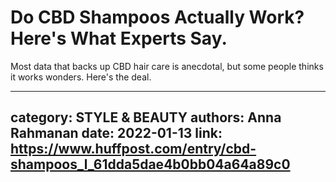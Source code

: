 # Do CBD Shampoos Actually Work? Here's What Experts Say.

Most data that backs up CBD hair care is anecdotal, but some people thinks it works wonders. Here's the deal.

---
category: STYLE & BEAUTY
authors: Anna Rahmanan
date: 2022-01-13
link: https://www.huffpost.com/entry/cbd-shampoos_l_61dda5dae4b0bb04a64a89c0
---
